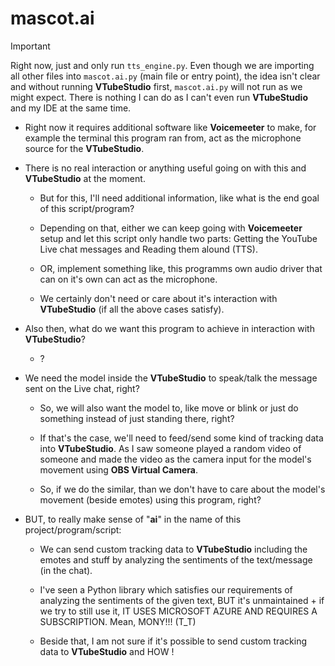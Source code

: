 # mascot.ai

> [!IMPORTANT]
Right now, just and only run `tts_engine.py`. Even though we are importing all other files into `mascot.ai.py` (main file or entry point), the idea isn't clear and without running **VTubeStudio** first, `mascot.ai.py` will not run as we might expect. There is nothing I can do as I can't even run **VTubeStudio** and my IDE at the same time.

- Right now it requires additional software like **Voicemeeter** to make, for example the terminal this program ran from, act as the microphone source for the **VTubeStudio**.

- There is no real interaction or anything useful going on with this and **VTubeStudio** at the moment.

    - But for this, I'll need additional information, like what is the end goal of this script/program?

    - Depending on that, either we can keep going with **Voicemeeter** setup and let this script only handle two parts: Getting the YouTube Live chat messages and Reading them alound (TTS).

    - OR, implement something like, this programms own audio driver that can on it's own can act as the microphone.

    - We certainly don't need or care about it's interaction with **VTubeStudio** (if all the above cases satisfy).

- Also then, what do we want this program to achieve in interaction with **VTubeStudio**?

    - ?

- We need the model inside the **VTubeStudio** to speak/talk the message sent on the Live chat, right?

    - So, we will also want the model to, like move or blink or just do something instead of just standing there, right?

    - If that's the case, we'll need to feed/send some kind of tracking data into **VTubeStudio**. As I saw someone played a random video of someone and made the video as the camera input for the model's movement using **OBS Virtual Camera**.

    - So, if we do the similar, than we don't have to care about the model's movement (beside emotes) using this program, right?

- BUT, to really make sense of "**ai**" in the name of this project/program/script:

    - We can send custom tracking data to **VTubeStudio** including the emotes and stuff by analyzing the sentiments of the text/message (in the chat).

    - I've seen a Python library which satisfies our requirements of analyzing the sentiments of the given text, BUT it's unmaintained + if we try to still use it, IT USES MICROSOFT AZURE AND REQUIRES A SUBSCRIPTION. Mean, MONY!!! (T_T)

    - Beside that, I am not sure if it's possible to send custom tracking data to **VTubeStudio** and HOW !
